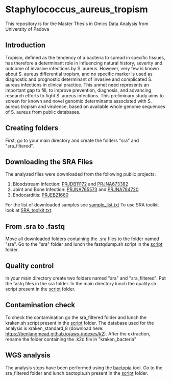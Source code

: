 # Staphylococcus_aureus_tropism
This repository is for the Master Thesis in Omics Data Analysis from University of Padova
## Introduction
Tropism, defined as the tendency of a bacteria to spread in specific tissues, has therefore a determinant role in influencing natural history, severity and outcome of invasive infections by S. aureus.   However, very few is known about S. aureus differential tropism, and no specific marker is used as diagnostic and prognostic determinant of invasive and complicated S. aureus infections in clinical practice. This unmet need represents an important gap to fill, to improve prevention, diagnosis, and advancing research efforts to fight S. aureus infections. This preliminary study aims to screen for known and novel genomic determinants associated with S. aureus tropism and virulence, based on available whole genome sequences of S. aureus from public databases.
## Creating folders
First, go to your main directory and create the folders "sra" and "sra_filtered". 

## Downloading the SRA Files
The analyzed files were downloaded from the following public projects:
1) Bloodstream Infection: [PRJDB11172](https://ddbj.nig.ac.jp/search/entry/bioproject/PRJDB11172) and [PRJNA673382](https://www.ncbi.nlm.nih.gov/bioproject/?term=PRJNA673382)
2) Joint and Bone Infection: [PRJNA765573](https://www.ncbi.nlm.nih.gov/bioproject/?term=PRJNA765573) and [PRJNA784720](https://www.ncbi.nlm.nih.gov/bioproject/PRJNA784720/)
3) Endocarditis: [PRJEB21660](https://www.ebi.ac.uk/ena/browser/view/PRJEB21660)

For the list of downloaded samples see [sample_list.txt](./sample_list.txt)
To use SRA toolkit look at [SRA_toolkit.txt](./SRA_toolkit.tx).

## From .sra to .fastq
Move all downloaded folders containing the .sra files to the folder named "sra". 
Go to the "sra" folder and lunch the fastqdump.sh script in the [script](./script) folder. 

## Quality control
In your main directory create two folders named "sra" and "sra_filtered". 
Put the fastq files in the sra folder.
In the main directory lunch the quality.sh script present in the [script](./script) folder. 

## Contamination check
To check the contamination go the sra_filtered folder and lunch the kraken.sh script present in the [script](./script) folder. 
The database used for the analysis is kraken_standard_8 (download here: https://benlangmead.github.io/aws-indexes/k2).
After the extraction, rename the folder containing the .k2d file in "kraken_bacteria" 

## WGS analysis
The analysis steps have been performed using the [bactopia](https://bactopia.github.io/latest/) tool.
Go to the sra_filtered folder and lunch bactopia.sh present in the [script](./script) folder.





